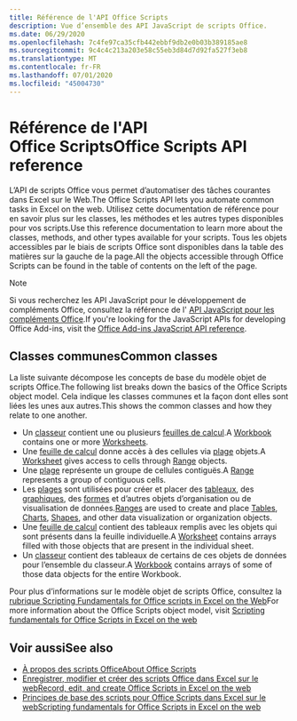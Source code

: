 ```yaml
---
title: Référence de l'API Office Scripts
description: Vue d’ensemble des API JavaScript de scripts Office.
ms.date: 06/29/2020
ms.openlocfilehash: 7c4fe97ca35cfb442ebbf9db2e0b03b389185ae8
ms.sourcegitcommit: 9c4c4c213a203e58c55eb3d84d7d92fa527f3eb8
ms.translationtype: MT
ms.contentlocale: fr-FR
ms.lasthandoff: 07/01/2020
ms.locfileid: "45004730"
---
```

# <a name="office-scripts-api-reference"></a><span data-ttu-id="6161e-103">Référence de l'API Office Scripts</span><span class="sxs-lookup"><span data-stu-id="6161e-103">Office Scripts API reference</span></span>

<span data-ttu-id="6161e-104">L’API de scripts Office vous permet d’automatiser des tâches courantes dans Excel sur le Web.</span><span class="sxs-lookup"><span data-stu-id="6161e-104">The Office Scripts API lets you automate common tasks in Excel on the web.</span></span> <span data-ttu-id="6161e-105">Utilisez cette documentation de référence pour en savoir plus sur les classes, les méthodes et les autres types disponibles pour vos scripts.</span><span class="sxs-lookup"><span data-stu-id="6161e-105">Use this reference documentation to learn more about the classes, methods, and other types available for your scripts.</span></span> <span data-ttu-id="6161e-106">Tous les objets accessibles par le biais de scripts Office sont disponibles dans la table des matières sur la gauche de la page.</span><span class="sxs-lookup"><span data-stu-id="6161e-106">All the objects accessible through Office Scripts can be found in the table of contents on the left of the page.</span></span>

> [!NOTE]
> <span data-ttu-id="6161e-107">Si vous recherchez les API JavaScript pour le développement de compléments Office, consultez la référence de l' [API JavaScript pour les compléments Office](/javascript/api/overview?view=excel-js-preview).</span><span class="sxs-lookup"><span data-stu-id="6161e-107">If you're looking for the JavaScript APIs for developing Office Add-ins, visit the [Office Add-ins JavaScript API reference](/javascript/api/overview?view=excel-js-preview).</span></span>

## <a name="common-classes"></a><span data-ttu-id="6161e-108">Classes communes</span><span class="sxs-lookup"><span data-stu-id="6161e-108">Common classes</span></span>

<span data-ttu-id="6161e-109">La liste suivante décompose les concepts de base du modèle objet de scripts Office.</span><span class="sxs-lookup"><span data-stu-id="6161e-109">The following list breaks down the basics of the Office Scripts object model.</span></span> <span data-ttu-id="6161e-110">Cela indique les classes communes et la façon dont elles sont liées les unes aux autres.</span><span class="sxs-lookup"><span data-stu-id="6161e-110">This shows the common classes and how they relate to one another.</span></span>

- <span data-ttu-id="6161e-111">Un [classeur](/javascript/api/office-scripts/excelscript/excelscript.workbook) contient une ou plusieurs [feuilles de calcul](/javascript/api/office-scripts/excelscript/excelscript.worksheet).</span><span class="sxs-lookup"><span data-stu-id="6161e-111">A [Workbook](/javascript/api/office-scripts/excelscript/excelscript.workbook) contains one or more [Worksheets](/javascript/api/office-scripts/excelscript/excelscript.worksheet).</span></span>
- <span data-ttu-id="6161e-112">Une [feuille de calcul](/javascript/api/office-scripts/excelscript/excelscript.worksheet) donne accès à des cellules via [plage](/javascript/api/office-scripts/excelscript/excelscript.range) objets.</span><span class="sxs-lookup"><span data-stu-id="6161e-112">A [Worksheet](/javascript/api/office-scripts/excelscript/excelscript.worksheet) gives access to cells through [Range](/javascript/api/office-scripts/excelscript/excelscript.range) objects.</span></span>
- <span data-ttu-id="6161e-113">Une [plage](/javascript/api/office-scripts/excelscript/excelscript.range) représente un groupe de cellules contiguës.</span><span class="sxs-lookup"><span data-stu-id="6161e-113">A [Range](/javascript/api/office-scripts/excelscript/excelscript.range) represents a group of contiguous cells.</span></span>
- <span data-ttu-id="6161e-114">Les [plages](/javascript/api/office-scripts/excelscript/excelscript.range) sont utilisées pour créer et placer des [tableaux](/javascript/api/office-scripts/excelscript/excelscript.table), des [graphiques](/javascript/api/office-scripts/excelscript/excelscript.chart), des [formes](/javascript/api/office-scripts/excelscript/excelscript.shape) et d’autres objets d’organisation ou de visualisation de données.</span><span class="sxs-lookup"><span data-stu-id="6161e-114">[Ranges](/javascript/api/office-scripts/excelscript/excelscript.range) are used to create and place [Tables](/javascript/api/office-scripts/excelscript/excelscript.table), [Charts](/javascript/api/office-scripts/excelscript/excelscript.chart), [Shapes](/javascript/api/office-scripts/excelscript/excelscript.shape), and other data visualization or organization objects.</span></span>
- <span data-ttu-id="6161e-115">Une [feuille de calcul](/javascript/api/office-scripts/excelscript/excelscript.worksheet) contient des tableaux remplis avec les objets qui sont présents dans la feuille individuelle.</span><span class="sxs-lookup"><span data-stu-id="6161e-115">A [Worksheet](/javascript/api/office-scripts/excelscript/excelscript.worksheet) contains arrays filled with those objects that are present in the individual sheet.</span></span>
- <span data-ttu-id="6161e-116">Un [classeur](/javascript/api/office-scripts/excelscript/excelscript.workbook) contient des tableaux de certains de ces objets de données pour l’ensemble du classeur.</span><span class="sxs-lookup"><span data-stu-id="6161e-116">A [Workbook](/javascript/api/office-scripts/excelscript/excelscript.workbook) contains arrays of some of those data objects for the entire Workbook.</span></span>

<span data-ttu-id="6161e-117">Pour plus d’informations sur le modèle objet de scripts Office, consultez la [rubrique Scripting Fundamentals for Office scripts in Excel on the Web](/office/dev/scripts/develop/scripting-fundamentals)</span><span class="sxs-lookup"><span data-stu-id="6161e-117">For more information about the Office Scripts object model, visit [Scripting fundamentals for Office Scripts in Excel on the web](/office/dev/scripts/develop/scripting-fundamentals)</span></span>

## <a name="see-also"></a><span data-ttu-id="6161e-118">Voir aussi</span><span class="sxs-lookup"><span data-stu-id="6161e-118">See also</span></span>

- [<span data-ttu-id="6161e-119">À propos des scripts Office</span><span class="sxs-lookup"><span data-stu-id="6161e-119">About Office Scripts</span></span>](/office/dev/scripts/overview/excel)
- [<span data-ttu-id="6161e-120">Enregistrer, modifier et créer des scripts Office dans Excel sur le web</span><span class="sxs-lookup"><span data-stu-id="6161e-120">Record, edit, and create Office Scripts in Excel on the web</span></span>](/office/dev/scripts/tutorials/excel-tutorial)
- [<span data-ttu-id="6161e-121">Principes de base des scripts pour Office Scripts dans Excel sur le web</span><span class="sxs-lookup"><span data-stu-id="6161e-121">Scripting fundamentals for Office Scripts in Excel on the web</span></span>](/office/dev/scripts/develop/scripting-fundamentals)
